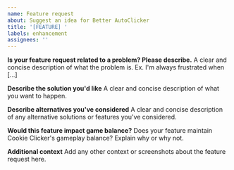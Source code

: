 ```yaml
---
name: Feature request
about: Suggest an idea for Better AutoClicker
title: '[FEATURE] '
labels: enhancement
assignees: ''
---
```


**Is your feature request related to a problem? Please describe.**
A clear and concise description of what the problem is. Ex. I'm always frustrated when [...]

**Describe the solution you'd like**
A clear and concise description of what you want to happen.

**Describe alternatives you've considered**
A clear and concise description of any alternative solutions or features you've considered.

**Would this feature impact game balance?**
Does your feature maintain Cookie Clicker's gameplay balance? Explain why or why not.

**Additional context**
Add any other context or screenshots about the feature request here.